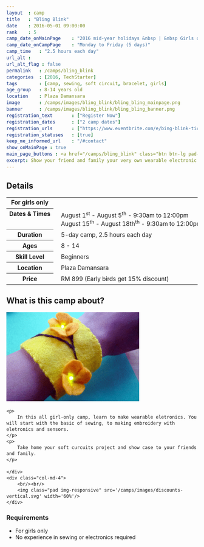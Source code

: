 ```yaml
---
layout	: camp
title 	: "Bling Blink"
date  	: 2016-05-01 09:00:00
rank    : 5
camp_date_onMainPage 	: "2016 mid-year holidays &nbsp | &nbsp Girls only" 
camp_date_onCampPage 	: "Monday to Friday (5 days)"
camp_time	: "2.5 hours each day"
url_alt : 
url_alt_flag : false
permalink   : /camps/bling_blink
categories  : [2016, TechStarter]
tags    	: [camp, sewing, soft circuit, bracelet, girls]
age_group 	: 8-14 years old
location	: Plaza Damansara
image		: /camps/images/bling_blink/bling_bling_mainpage.png
banner		: /camps/images/bling_blink/bling_bling_banner.png
registration_text       : ["Register Now"]
registration_dates	    : ["2 camp dates"]
registration_urls	    : ["https://www.eventbrite.com/e/bing-blink-tickets-25115043772"]
registration_statuses	: [true]
keep_me_informed_url	: "/#contact"
show_onMainPage : true
main_page_buttons : <a href="/camps/bling_blink" class="btn btn-lg pad-c btn-primary-pale">5-day Camp</a>
excerpt: Show your friend and family your very own wearable electronic with soft curcuits!
---
```


<div class="row">
    <div class="col-md-8">

<h2>Details</h2>
<table style="white-space: nowrap; font-size:110%">
    <col width="13%">
    <col width="3%">
    <col width="84%">
	<tr>
		<th style="vertical-align: top;">For girls only</th>
        <td/>
		<td style='padding:5px 10px 5px 5px'>
            <br/>
        </td>
	</tr>
    <tr>
		<th style="vertical-align: top;">Dates & Times</th>
        <td/>
		<td style='padding:5px 10px 5px 5px'>
            August 1<sup>st</sup> - August 5<sup>th</sup> - 9:30am to 12:00pm<br>
            August 15<sup>th</sup> - August 18th<sup>th</sup> - 9:30am to 12:00pm
        </td>
	</tr>
    <tr>
		<th>Duration</th>
        <td/>
		<td style='padding:5px 10px 5px 5px'>5-day camp, 2.5 hours each day</td>
	</tr>
	<tr>
		<th>Ages</th>
        <td/>
		<td style='padding:5px 10px 5px 5px'>8 - 14</td>
	</tr>	
	<tr>
		<th>Skill Level</th>
        <td/>
		<td style='padding:5px 10px 5px 5px'>Beginners</td>
	</tr>
    <tr>
		<th>Location</th>
        <td/>
		<td style='padding:5px 10px 5px 5px'>Plaza Damansara</td>
	</tr>
    <tr>
		<th>Price</th>
        <td/>
		<td style='padding:5px 10px 5px 5px'>RM 899 (Early birds get 15% discount)</td>
	</tr>
</table>

<h2>What is this camp about?</h2>
    <img class="pad img-responsive" src='/camps/images/bling_blink/Image5.png' />
    
    <p>
        In this all girl-only camp, learn to make wearable eletronics. You will start with the basic of sewing, to making embroidery with eletronics and sensors.
    </p>
    <p>
        Take home your soft curcuits project and show case to your friends and family.
    </p>
    
    </div>
    <div class="col-md-4">
        <br/><br/>
        <img class="pad img-responsive" src='/camps/images/discounts-vertical.svg' width='60%'/>
    </div>
</div>

<h3>Requirements</h3>
<ul>
<li>For girls only </li>
<li>No experience in sewing or electronics required </li>
</ul>
